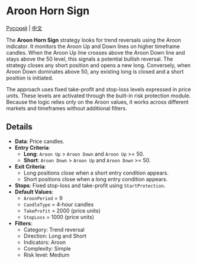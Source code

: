 # Aroon Horn Sign
[Русский](README_ru.md) | [中文](README_cn.md)

The **Aroon Horn Sign** strategy looks for trend reversals using the Aroon indicator.
It monitors the Aroon Up and Down lines on higher timeframe candles. When the
Aroon Up line crosses above the Aroon Down line and stays above the 50 level,
this signals a potential bullish reversal. The strategy closes any short
position and opens a new long. Conversely, when Aroon Down dominates above 50,
any existing long is closed and a short position is initiated.

The approach uses fixed take-profit and stop-loss levels expressed in price
units. These levels are activated through the built-in risk protection module.
Because the logic relies only on the Aroon values, it works across different
markets and timeframes without additional filters.

## Details
- **Data**: Price candles.
- **Entry Criteria**:
  - **Long**: `Aroon Up` > `Aroon Down` and `Aroon Up` >= 50.
  - **Short**: `Aroon Down` > `Aroon Up` and `Aroon Down` >= 50.
- **Exit Criteria**:
  - Long positions close when a short entry condition appears.
  - Short positions close when a long entry condition appears.
- **Stops**: Fixed stop-loss and take-profit using `StartProtection`.
- **Default Values**:
  - `AroonPeriod` = 9
  - `CandleType` = 4‑hour candles
  - `TakeProfit` = 2000 (price units)
  - `StopLoss` = 1000 (price units)
- **Filters**:
  - Category: Trend reversal
  - Direction: Long and Short
  - Indicators: Aroon
  - Complexity: Simple
  - Risk level: Medium
